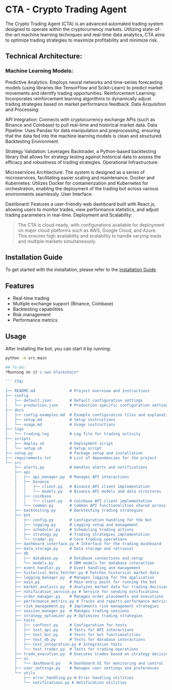 # CTA - Crypto Trading Agent

The Crypto Trading Agent (CTA) is an advanced automated trading system designed to operate within the cryptocurrency markets. Utilizing state-of-the-art machine learning techniques and real-time data analytics, CTA aims to optimize trading strategies to maximize profitability and minimize risk.

## Technical Architecture:

### Machine Learning Models:

Predictive Analytics: Employs neural networks and time-series forecasting models (using libraries like TensorFlow and Scikit-Learn) to predict market movements and identify trading opportunities.
Reinforcement Learning: Incorporates reinforcement learning algorithms to dynamically adjust trading strategies based on market performance feedback.
Data Acquisition and Processing:

API Integration: Connects with cryptocurrency exchange APIs (such as Binance and Coinbase) to pull real-time and historical market data.
Data Pipeline: Uses Pandas for data manipulation and preprocessing, ensuring that the data fed into the machine learning models is clean and structured.
Backtesting Environment:

Strategy Validation: Leverages Backtrader, a Python-based backtesting library that allows for strategy testing against historical data to assess the efficacy and robustness of trading strategies.
Operational Infrastructure:

Microservices Architecture: The system is designed as a series of microservices, facilitating easier scaling and maintenance.
Docker and Kubernetes: Utilizes Docker for containerization and Kubernetes for orchestration, enabling the deployment of the trading bot across various environments seamlessly.
User Interface:

Dashboard: Features a user-friendly web dashboard built with React.js, allowing users to monitor trades, view performance statistics, and adjust trading parameters in real-time.
Deployment and Scalability:

> The CTA is cloud-ready, with configurations available for deployment on major cloud platforms such as AWS, Google Cloud, and Azure. This ensures high availability and scalability to handle varying loads and multiple markets simultaneously.

## Installation Guide

To get started with the installation, please refer to the [Installation Guide](install.md).

## Features

- Real-time trading
- Multiple exchange support (Binance, Coinbase)
- Backtesting capabilities
- Risk management
- Performance metrics

## Usage

After installing the bot, you can start it by running:

```sh
python -m src.main

## To-do:
*Running on it's own blockchain*

``` CTA/
.
├── README.md               # Project overview and instructions
├── config
│   ├── default.json        # Default configuration settings
│   └── production.json     # Production-specific configuration settings
├── docs
│   ├── config-examples.md  # Example configuration files and explanations
│   ├── setup.md            # Setup instructions
│   └── usage.md            # Usage instructions
├── logs
│   └── trading.log         # Log file for trading activity
├── scripts
│   ├── deploy.sh           # Deployment script
│   └── setup.sh            # Setup script
├── setup.py                # Package setup and installation
├── requirements.txt        # List of dependencies for the project
└── src
    ├── alerts.py           # Handles alerts and notifications
    ├── api
    │   ├── api_manager.py  # Manages API interactions
    │   ├── binance
    │   │   ├── client.py   # Binance API client implementation
    │   │   └── models.py   # Binance API models and data structures
    │   ├── coinbase
    │   │   └── client.py   # Coinbase API client implementation
    │   └── common.py       # Common API functionalities shared across exchanges
    ├── backtesting.py      # Backtesting trading strategies
    ├── bot
    │   ├── config.py       # Configuration handling for the bot
    │   ├── logging.py      # Logging setup and management
    │   ├── scheduler.py    # Scheduling trading actions
    │   ├── strategy.py     # Trading strategies implementation
    │   └── trader.py       # Core trading operations
    ├── dashboard_interface.py # Interface for the trading dashboard
    ├── data_storage.py     # Data storage and retrieval
    ├── db
    │   ├── database.py     # Database connections and setup
    │   └── models.py       # ORM models for database interaction
    ├── event_handler.py    # Event handling and management
    ├── historical_data_fetcher.py # Fetches historical market data
    ├── logging_manager.py  # Manages logging for the application
    ├── main.py             # Main entry point for running the bot
    ├── market_analysis.py  # Analyzes market data for trading decisions
    ├── notification_service.py # Service for sending notifications
    ├── order_manager.py    # Manages order placements and executions
    ├── performance_metrics.py # Tracks and reports performance metrics
    ├── risk_management.py  # Implements risk management strategies
    ├── session_manager.py  # Manages trading sessions
    ├── strategy_optimizer.py # Optimizes trading strategies
    ├── tests
    │   ├── conftest.py     # Configuration for tests
    │   ├── test_api.py     # Tests for API interactions
    │   ├── test_bot.py     # Tests for bot functionalities
    │   ├── test_db.py      # Tests for database interactions
    │   ├── test_integration.py # Integration tests
    │   └── test_trader.py  # Tests for trading operations
    ├── trade_execution.py  # Executes trades based on strategy decisions
    ├── ui
    │   └── dashboard.py    # Dashboard UI for monitoring and control
    ├── user_settings.py    # Manages user settings and preferences
    └── utils
        ├── error_handling.py # Error handling utilities
        └── notifications.py # Notification utilities

```
